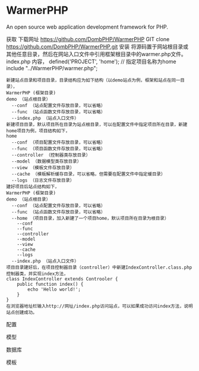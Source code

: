 # WarmerPHP
An open source web application development framework for PHP.

获取
	下载网址 https://github.com/DombPHP/WarmerPHP
	GIT clone https://github.com/DombPHP/WarmerPHP.git
安装
	将源码置于网站根目录或其他任意目录，然后在网站入口文件中引用框架根目录中的warmer.php文件。
	index.php 内容，
	defined('PROJECT', 'home'); // 指定项目名称为home
	include "../WarmerPHP/warmer.php";
	
	新建站点目录和项目目录，目录结构应为如下结构（以demo站点为例，框架和站点在同一目录），
	WarmerPHP (框架目录)
	demo （站点根目录）
	  --conf （站点配置文件存放目录，可以省略）
	  --func （站点函数文件存放目录，可以省略）
	  --index.php （站点入口文件）
	新建项目目录，默认项目所在目录为站点根目录，可以在配置文件中指定项目所在目录，新建home项目为例，项目结构如下，
	home
	  --conf （项目配置文件存放目录，可以省略）
	  --func （项目函数文件存放目录，可以省略）
	  --controller （控制器类存放目录）
	  --model （数据模型类存放目录）
	  --view （模板文件存放目录）
	  --cache （模板解析缓存目录，可以省略，但需要在配置文件中指定缓目录）
	  --logs （日志文件存放目录）
	建好项目后站点结构如下，
	WarmerPHP (框架目录)
	demo （站点根目录）
	  --conf （站点配置文件存放目录，可以省略）
	  --func （站点函数文件存放目录，可以省略）
	  --home （项目目录，加入新建了一个项目home，默认项目所在目录为根目录）
		--conf
		--func
		--controller
		--model
		--view
		--cache
		--logs
	  --index.php （站点入口文件）
	项目目录建好后，在项目控制器目录（controller）中新建IndexController.class.php控制器类，并实现index方法，
	class IndexController extends Controoler {
	    public function index() {
		    echo 'Hello world!';
		}
	}
	在浏览器地址栏输入http://网址/index.php访问站点，可以如果成功访问index方法，说明站点创建成功。
配置

模型

数据库

模板